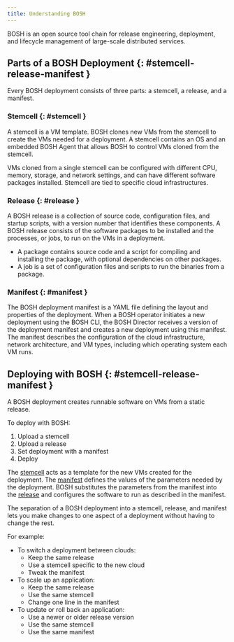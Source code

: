 ```yaml
---
title: Understanding BOSH
---
```


BOSH is an open source tool chain for release engineering, deployment, and
lifecycle management of large-scale distributed services.

## Parts of a BOSH Deployment {: #stemcell-release-manifest }

Every BOSH deployment consists of three parts: a stemcell, a release, and a
manifest.

### Stemcell {: #stemcell }

A stemcell is a VM template.
BOSH clones new VMs from the stemcell to create the VMs needed for a deployment.
A stemcell contains an OS and an embedded BOSH Agent that allows BOSH to control
VMs cloned from the stemcell.

VMs cloned from a single stemcell can be configured with different CPU, memory,
storage, and network settings, and can have different software packages
installed.
Stemcell are tied to specific cloud infrastructures.

### Release {: #release }

A BOSH release is a collection of source code, configuration files, and startup
scripts, with a version number that identifies these components.
A BOSH release consists of the software packages to be installed and the
processes, or jobs, to run on the VMs in a deployment.

* A package contains source code and a script for compiling and installing the
package, with optional dependencies on other packages.
* A job is a set of configuration files and scripts to run the binaries from a
package.

### Manifest {: #manifest }

The BOSH deployment manifest is a YAML file defining the layout and properties
of the deployment.
When a BOSH operator initiates a new deployment using the BOSH CLI, the BOSH
Director receives a version of the deployment manifest and creates a new
deployment using this manifest.
The manifest describes the configuration of the cloud infrastructure, network
architecture, and VM types, including which operating system each VM runs.

## Deploying with BOSH {: #stemcell-release-manifest }

A BOSH deployment creates runnable software on VMs from a static release.

To deploy with BOSH:

1. Upload a stemcell
1. Upload a release
1. Set deployment with a manifest
1. Deploy

The [stemcell](#stemcell) acts as a template for the new VMs created for the
deployment.
The [manifest](#manifest) defines the values of the parameters needed by the
deployment.
BOSH substitutes the parameters from the manifest into the [release](#release)
and configures the software to run as described in the manifest.

The separation of a BOSH deployment into a stemcell, release, and manifest lets
you make changes to one aspect of a deployment without having to change the
rest.

For example:

* To switch a deployment between clouds:
    * Keep the same release
    * Use a stemcell specific to the new cloud
    * Tweak the manifest
* To scale up an application:
    * Keep the same release
    * Use the same stemcell
    * Change one line in the manifest
* To update or roll back an application:
    * Use a newer or older release version
    * Use the same stemcell
    * Use the same manifest